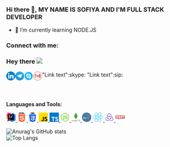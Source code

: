 ### Hi there 👋, MY NAME IS SOFIYA AND I'M FULL STACK DEVELOPER

- 🌱 I’m currently learning NODE.JS
<!--
**SofiyaYehorova/SofiyaYehorova** is a ✨ _special_ ✨ repository because its `README.md` (this file) appears on your GitHub profile.

Here are some ideas to get you started:

- 🔭 I’m currently working on ...

- 👯 I’m looking to collaborate on ...
- 🤔 I’m looking for help with ...
- 💬 Ask me about ...
- 📫 How to reach me: ...
- 😄 Pronouns: ...
- ⚡ Fun fact: ...
-->
### Connect with me:
### Hey there <img src="https://media.giphy.com/media/hvRJCLFzcasrR4ia7z/giphy.gif" height="25">
<a href=https://www.linkedin.com/in/sofiya-yehorova-125700216/>
  <img align="left" alt="Linkdin" width="24px" src="https://github.com/SofiyaYehorova/icons/blob/master/contacts/linkedin.png" />
</a>
<a href="https://t.me/@SofiyaYehorova">
  <img align="left" alt="Telegram" width="24px" src="https://github.com/SofiyaYehorova/icons/blob/master/contacts/telegram.jpeg" />
</a>

[//]: # (<a href="https://www.facebook.com/sofiya.yehorova">)

[//]: # (  <img align="left" alt="Facebook" width="24px" src="https://github.com/SofiyaYehorova/icons/blob/main/facebook.png" />)

[//]: # (</a>)
"Link text":skype:<sofiya-yehorova>
"Link text":sip:<sofiya-yehorova>
<a href="sofiya-yehorova">
  <img title="sofiya-yehorova" align="left" alt="Skype" width="24px" src="https://github.com/SofiyaYehorova/icons/blob/master/contacts/skype.png" />
</a>
<a href="mailto:yehorova66@gmail.com">
  <img align="left" alt="Mail" width="24px" src="https://github.com/SofiyaYehorova/icons/blob/master/contacts/gmail1.png" />
</a>

<br />
<br />

**Languages and Tools:**

<a href="https://github.com/SofiyaYehorova/icons/blob/master/skills/intellig.jpeg">
<img height="25" title="IntelliJIDEA" src="https://github.com/SofiyaYehorova/icons/blob/master/skills/intellig.jpeg">
</a>
<a href="https://github.com/SofiyaYehorova/icons/blob/master/skills/html.png">
<img height="25" title="HTML5" src="https://github.com/SofiyaYehorova/icons/blob/master/skills/html.png">
</a>
<a href="https://github.com/SofiyaYehorova/icons/blob/master/skills/css.png">
<img height="25" title="CSS" src="https://github.com/SofiyaYehorova/icons/blob/master/skills/css.png">
</a>
<a href="https://github.com/SofiyaYehorova/icons/blob/master/skills/js.png">
  <img height="25" title="JavaScript" src="https://github.com/SofiyaYehorova/icons/blob/master/skills/js.png">
</a>
<a href="https://github.com/SofiyaYehorova/icons/blob/master/skills/ts.png">
  <img height="25" title="TypeScript" src="https://github.com/SofiyaYehorova/icons/blob/master/skills/ts.png">
</a>
<a href="https://github.com/SofiyaYehorova/icons/blob/master/skills/nodejs.png">
  <img height="25" title="NodeJs" src="https://github.com/SofiyaYehorova/icons/blob/master/skills/nodejs.png">
</a>
<a href="https://github.com/SofiyaYehorova/icons/blob/master/skills/mongo.png">
  <img height="25" title="MongoDB" src="https://github.com/SofiyaYehorova/icons/blob/master/skills/mongo.png">
</a>
<a href="https://github.com/SofiyaYehorova/icons/blob/master/skills/mySQL.png">
  <img height="25" title="MySQL" src="https://github.com/SofiyaYehorova/icons/blob/master/skills/mySQL.png">
</a>
<a href="https://github.com/SofiyaYehorova/icons/blob/master/skills/react.png">
  <img height="25" title="React" src="https://github.com/SofiyaYehorova/icons/blob/master/skills/react.png">
</a>
<a href="https://github.com/SofiyaYehorova/icons/blob/master/skills/redux.png">
  <img height="25" title="Redux" src="https://github.com/SofiyaYehorova/icons/blob/master/skills/redux.png">
</a>
<a href="https://github.com/SofiyaYehorova/icons/blob/master/skills/npm.png">
  <img height="25" title="npm" src="https://github.com/SofiyaYehorova/icons/blob/master/skills/npm.png">
</a>

<br/>


![Anurag's GitHub stats](https://github-readme-stats.vercel.app/api?username=SofiyaYehorova)
<br/>
![Top Langs](https://github-readme-stats.vercel.app/api/top-langs/?username=SofiyaYehorova)

[//]: # (<a href="https://github.com/feden2906/icons/blob/main/skils/NodeJS.png">)

[//]: # (<!-- <a href="https://github.com/SofiyaYehorova/icons/blob/master/skills/VisualStudioCode.png">)

[//]: # (  <img height="25" title="VSC" src="https://github.com/SofiyaYehorova/icons/blob/master/skills/VisualStudioCode.png">)

[//]: # (</a> -->)
[//]: # (  <img height="25" title="NestJs" src="https://github.com/feden2906/icons/blob/main/skils/nestjs.png">)

[//]: # (</a>)


[//]: # (<a href="https://github.com/SofiyaYehorova/icons/blob/main/skils/docker.png">)

[//]: # (  <img height="25" title="Docker" src="https://github.com/SofiyaYehorova/icons/blob/main/skils/docker.png">)

[//]: # (</a>)


[//]: # (<a href="https://github.com/feden2906/icons/blob/main/skils/Angular.png">)

[//]: # (  <img height="25" title="Angular" src="https://github.com/feden2906/icons/blob/main/skils/Angular.png">)

[//]: # (</a>)
[//]: # (<a href="https://github.com/SofiyaYehorova/icons/blob/main/skils/Vue.png">)

[//]: # (  <img height="25" title="Vue" src="https://github.com/SofiyaYehorova/icons/blob/main/skils/Vue.png">)

[//]: # (</a>)
[//]: # (<a href="https://github.com/feden2906/icons/blob/main/skils/yarn.png">)

[//]: # (  <img height="25" title="yarn" src="https://github.com/feden2906/icons/blob/main/skils/yarn.png">)

[//]: # (</a>)


[//]: # (<br />)

[//]: # (<br />)

[//]: # (**Activity for the last week :**)

[//]: # ()
[//]: # (<div> )

[//]: # (  <img align="right" width="310px" src="https://github-readme-stats.vercel.app/api?username=SofiyaYehorova&show_icons=true" alt="myGitStats" > )

[//]: # (</div>)

[//]: # ()
[//]: # ()
[//]: # (<!--START_SECTION:waka-->)

[//]: # ()
[//]: # (```text)

[//]: # (TypeScript       28 hrs 31 mins  █████████████████████▒░░░   85.27 %)

[//]: # (JSON             1 hr 53 mins    █▒░░░░░░░░░░░░░░░░░░░░░░░   05.67 %)

[//]: # (JavaScript       1 hr 43 mins    █▒░░░░░░░░░░░░░░░░░░░░░░░   05.18 %)

[//]: # (HTML             26 mins         ▒░░░░░░░░░░░░░░░░░░░░░░░░   01.34 %)

[//]: # (Bash             24 mins         ▒░░░░░░░░░░░░░░░░░░░░░░░░   01.21 %)

[//]: # (Text             21 mins         ▒░░░░░░░░░░░░░░░░░░░░░░░░   01.07 %)

[//]: # (```)

[//]: # ()
[//]: # (<!--END_SECTION:waka-->)